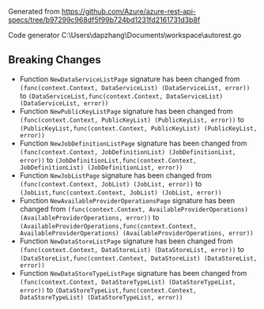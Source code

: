 
Generated from https://github.com/Azure/azure-rest-api-specs/tree/b97299c968df5f99b724bd1231fd2161731d3b8f

Code generator C:\Users\dapzhang\Documents\workspace\autorest.go

## Breaking Changes

- Function `NewDataServiceListPage` signature has been changed from `(func(context.Context, DataServiceList) (DataServiceList, error))` to `(DataServiceList,func(context.Context, DataServiceList) (DataServiceList, error))`
- Function `NewPublicKeyListPage` signature has been changed from `(func(context.Context, PublicKeyList) (PublicKeyList, error))` to `(PublicKeyList,func(context.Context, PublicKeyList) (PublicKeyList, error))`
- Function `NewJobDefinitionListPage` signature has been changed from `(func(context.Context, JobDefinitionList) (JobDefinitionList, error))` to `(JobDefinitionList,func(context.Context, JobDefinitionList) (JobDefinitionList, error))`
- Function `NewJobListPage` signature has been changed from `(func(context.Context, JobList) (JobList, error))` to `(JobList,func(context.Context, JobList) (JobList, error))`
- Function `NewAvailableProviderOperationsPage` signature has been changed from `(func(context.Context, AvailableProviderOperations) (AvailableProviderOperations, error))` to `(AvailableProviderOperations,func(context.Context, AvailableProviderOperations) (AvailableProviderOperations, error))`
- Function `NewDataStoreListPage` signature has been changed from `(func(context.Context, DataStoreList) (DataStoreList, error))` to `(DataStoreList,func(context.Context, DataStoreList) (DataStoreList, error))`
- Function `NewDataStoreTypeListPage` signature has been changed from `(func(context.Context, DataStoreTypeList) (DataStoreTypeList, error))` to `(DataStoreTypeList,func(context.Context, DataStoreTypeList) (DataStoreTypeList, error))`


